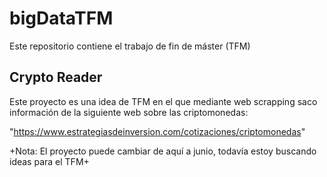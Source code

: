 # bigDataTFM
Este repositorio contiene el trabajo de fin de máster (TFM)

## Crypto Reader

Este proyecto es una idea de TFM en el que mediante web scrapping saco
información de la siguiente web sobre las criptomonedas:

"https://www.estrategiasdeinversion.com/cotizaciones/criptomonedas"

+Nota: El proyecto puede cambiar de aquí a junio, todavía estoy buscando ideas para el TFM+
